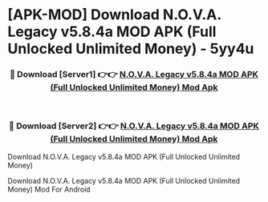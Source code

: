 # [APK-MOD] Download N.O.V.A. Legacy v5.8.4a MOD APK (Full Unlocked Unlimited Money) - 5yy4u


<div align="center">
<h3>🔴 Download [Server1] 👉👉 <a href="https://apk-comot.site?title=N.O.V.A._Legacy_v5.8.4a_MOD_APK_(Full_Unlocked_Unlimited_Money)">N.O.V.A. Legacy v5.8.4a MOD APK (Full Unlocked Unlimited Money) Mod Apk</a></h3><br>
<h3>🔴 Download [Server2] 👉👉 <a href="https://apk-comot.site?title=N.O.V.A._Legacy_v5.8.4a_MOD_APK_(Full_Unlocked_Unlimited_Money)">N.O.V.A. Legacy v5.8.4a MOD APK (Full Unlocked Unlimited Money) Mod Apk</a></h3>
</div>



Download N.O.V.A. Legacy v5.8.4a MOD APK (Full Unlocked Unlimited Money) 

Download N.O.V.A. Legacy v5.8.4a MOD APK (Full Unlocked Unlimited Money) Mod For Android